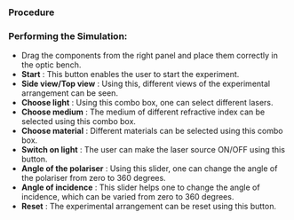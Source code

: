 ### Procedure

### Performing the Simulation:

- Drag the components from the right panel and place them correctly in the optic bench.
- **Start** : This button enables the user to start the experiment.
- **Side view/Top view** : Using this, different views of the experimental arrangement can be seen.
- **Choose light** : Using this combo box, one can select different lasers.
- **Choose medium** : The medium of different refractive index can be selected using this combo box.
- **Choose material** : Different materials can be selected using this combo box.
- **Switch on light** : The user can make the laser source ON/OFF using this button.
- **Angle of the polariser** : Using this slider, one can change the angle of the polariser from zero to 360 degrees.
- **Angle of incidence** : This slider helps one to change the angle of incidence, which can be varied from zero to 360 degrees.
- **Reset** : The experimental arrangement can be reset using this button.
